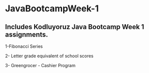 # JavaBootcampWeek-1

## Includes Kodluyoruz Java Bootcamp Week 1 assignments.

1-Fibonacci Series

2- Letter grade equivalent of school scores

3- Greengrocer - Cashier Program
